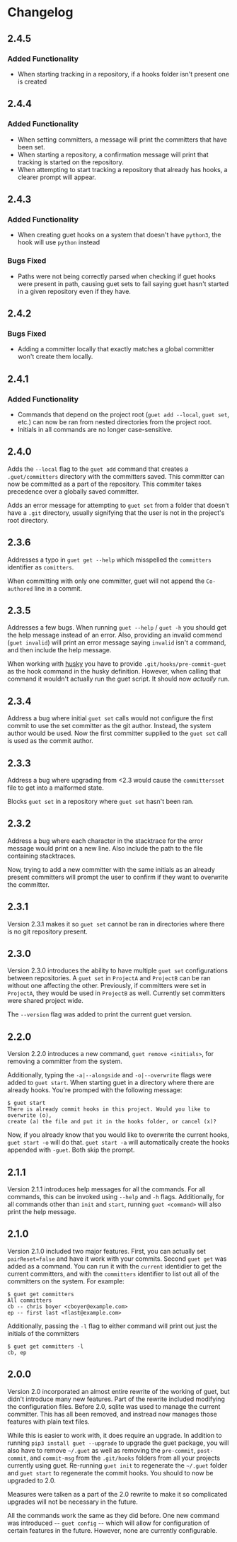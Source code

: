 # Changelog

## 2.4.5
### Added Functionality
* When starting tracking in a repository, if a hooks folder isn't present one is created

## 2.4.4
### Added Functionality
* When setting committers, a message will print the committers that have been set.
* When starting a repository, a confirmation message will print that tracking is started on the repository.
* When attempting to start tracking a repository that already has hooks, a clearer prompt will appear. 


## 2.4.3
### Added Functionality
*  When creating guet hooks on a system that doesn't have `python3`, the hook will use `python` instead
### Bugs Fixed
* Paths were not being correctly parsed when checking if guet hooks were present in path, causing guet sets to fail saying guet hasn't started in a given repository even if they have.

## 2.4.2
### Bugs Fixed
* Adding a committer locally that exactly matches a global committer won't create them locally.

## 2.4.1
### Added Functionality
* Commands that depend on the project root (`guet add --local`, `guet set`, etc.) can now be ran from nested directories from the project root.
* Initials in all commands are no longer case-sensitive.

## 2.4.0
Adds the `--local` flag to the `guet add` command that creates a `.guet/committers` directory with the committers saved. This committer can now be committed as a part of the repository. This commiter takes precedence over a globally saved committer.

Adds an error message for attempting to `guet set` from a folder that doesn't have a `.git` directory, usually signifying that the user is not in the project's root directory.

## 2.3.6
Addresses a typo in `guet get --help` which misspelled the `committers` identifier as `comitters`.

When committing with only one committer, guet will not append the `Co-authored` line in a commit.


## 2.3.5
Addresses a few bugs. When running `guet --help` / `guet -h` you should get the help message instead of an error. Also, providing an invalid commend (`guet invalid`) will print an error message saying `invalid` isn't a command, and then include the help message.

When working with [husky](https://github.com/typicode/husky) you have to provide `.git/hooks/pre-commit-guet` as the hook command in the husky definition. However, when calling that command it wouldn't actually run the guet script. It should now _actually_ run.

## 2.3.4
Address a bug where initial `guet set` calls would not configure the first commit to use the set committer as the git author. Instead, the system author would be used. Now the first committer supplied to the `guet set` call is used as the commit author.

## 2.3.3
Address a bug where upgrading from <2.3 would cause the `committersset` file to get into a malformed state.

Blocks `guet set` in a repository where `guet set` hasn't been ran.

## 2.3.2
Address a bug where each character in the stacktrace for the error message would print on a new line. Also include the path to the file containing stacktraces.

Now, trying to add a new committer with the same initials as an already present committers will prompt the user to confirm if they want to overwrite the committer.

## 2.3.1
Version 2.3.1 makes it so `guet set` cannot be ran in directories where there is no git repository present.

## 2.3.0
Version 2.3.0 introduces the ability to have multiple `guet set` configurations between repositories. A `guet set` in `ProjectA` and `ProjectB` can be ran without one affecting the other. Previously, if committers were set in `ProjectA`, they would be used in `ProjectB` as well. Currently set committers were shared project wide.

The `--version` flag was added to print the current guet version. 

## 2.2.0

Version 2.2.0 introduces a new command, `guet remove <initials>`, for removing a committer from the system.

Additionally, typing the `-a|--alongside` and `-o|--overwrite` flags were added to `guet start`. When starting guet in a
directory where there are already hooks. You're promped with the following message:
```
$ guet start
There is already commit hooks in this project. Would you like to overwrite (o),
create (a) the file and put it in the hooks folder, or cancel (x)?
```

Now, if you already know that you would like to overwrite the current hooks, `guet start -o` will do that. `guet start -a`
will automatically create the hooks appended with `-guet`. Both skip the prompt.

## 2.1.1

Version 2.1.1 introduces help messages for all the commands. For all commands, this can be invoked using `--help` and `-h` flags. Additionally, for all commands other than `init` and `start`, running `guet <command>` will also print the help message.

## 2.1.0

Version 2.1.0 included two major features. First, you can actually set `pairReset=false` and have it work with your commits. Second `guet get` was added as a command. You can run it with the `current` identidier to get the current committers, and with the `committers` identifier to list out all of the committers on the system. For example:
```
$ guet get committers
All committers
cb -- chris boyer <cboyer@example.com>
ep -- first last <flast@example.com>
```

Additionally, passing the `-l` flag to either command will print out just the initials of the committers

```
$ guet get committers -l
cb, ep
```

## 2.0.0

Version 2.0 incorporated an almost entire rewrite of the working of guet, but didn't introduce many new features. Part of the rewrite included modifying the configuration files. Before 2.0, sqlite was used to manage the current committer. This has all been removed, and instread now manages those features with plain text files.

While this is easier to work with, it does require an upgrade. In addition to running `pip3 install guet --upgrade` to upgrade the guet package, you will also have to remove `~/.guet` as well as removing the `pre-commit`, `post-commit`, and `commit-msg` from the `.git/hooks` folders from all your projects currently using guet. Re-running `guet init` to regenerate the `~/.guet` folder and `guet start` to regenerate the commit hooks. You should to now be upgraded to 2.0.

Measures were talken as a part of the 2.0 rewrite to make it so complicated upgrades will not be necessary in the future.

All the commands work the same as they did before. One new command was introduced -- `guet config` -- which will allow for configuration of certain features in the future. However, none are currently configurable.
